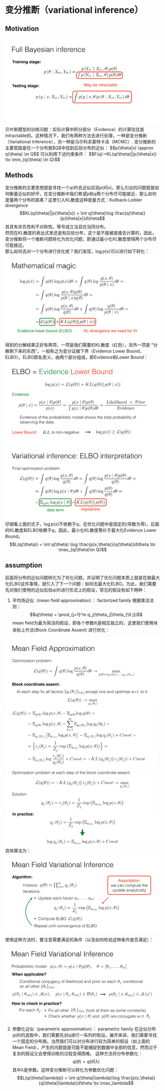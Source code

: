 # 变分推断（variational inference）
## Motivation
<img src="https://github.com/EthanYang233/MyWiki/blob/master/pics/BI.jpg?raw=true">  
贝叶斯模型的训练问题：实际计算中积分部分（Evidence）的计算往往是intractable的。这种情况下，我们有两种方法去进行处理，一种是变分推断（Variational Inference），另一种是马尔科夫蒙特卡洛（MCMC）.  
变分推断的主要思路是在一个分布族$Q$中找到后验分布的近似：
$$p(\theta|x) \approx q(\theta) \in Q$$
可以利用下述约束条件：
$$F(q):=KL(q(\theta)||p(\theta|x)) \to \min_{q(\theta) \in Q}$$

## Methods
变分推断的主要思想就是寻找一个$q(\theta)$去近似后验$p(\theta|x)$，那么引出的问题就是如何衡量近似的好坏，在变分推断中我们希望$p$和$q$两个分布尽可能接近，那么如何度量两个分布的距离？这里引入KL散度这种度量方式：Kullback-Leibler divergence
$$KL(q(\theta)||p(\theta|x)) = \int q(\theta)\log \frac{q(\theta)}{p(\theta|x)}d\theta$$
其具有非负性和不对称性。等号成立当且仅当同分布。  
然而在KL散度的表达式里还是有后验分布，这个是不能被直接去计算的，因此，变分推断将一个推断问题转化为优化问题，即通过最小化KL散度使得两个分布尽可能接近。  
那么如何去对一个分布进行优化呢？我们发现，$\log p(x)$可以进行如下转化：
<img src="https://github.com/EthanYang233/MyWiki/blob/master/pics/VI1.jpg?raw=true">  
得到的分解结果正好有两项，一项是我们需要的KL散度（红色），另外一项是 “分解剩下来的东西”，一般称之为变分证据下界（Evidence Lower Bound，ELBO）。ELBO顾名思义，由两个部分组成，即Evidence和Lower Bound：
<img src="https://github.com/EthanYang233/MyWiki/blob/master/pics/VI6.jpg?raw=true">  
<img src="https://github.com/EthanYang233/MyWiki/blob/master/pics/VI4.jpg?raw=true">  
仔细看上面的式子，$\log p(x)$不依赖于$q$，在优化问题中是固定的(导数为零)，后面的KL散度和ELBO依赖于$q$。因此，最小化KL散度等价于最大化Evidence Lower Bound。
$$L(q(\theta)) = \int q(\theta) \log \frac{p(x,\theta)}{q(\theta)}d\theta \to \max_{q(\theta)\in Q}$$

## assumption
前面将分布的近似问题转化为了优化问题，并证明了优化问题本质上就是在做最大化ELBO这件事情，就引入了下一个问题：如何去最大化ELBO。为此，我们需要先对我们使用的近似后验$q(\theta)$进行形式上的假设，常见的假设有如下两种：
1. 平均场近似（mean field approximation）： factorized family
根据乘法法则：
$$q(\theta) = \prod_{j=1}^m q_j(\theta_j|\theta_{\lt j})$$
mean field为最为简洁的假设，即各个参数$\theta_i$是相互独立的，这里我们使用块坐标上升法(Block Coordinate Assent) 进行优化：
<img src="https://github.com/EthanYang233/MyWiki/blob/master/pics/VI2.jpg?raw=true">  
<img src="https://github.com/EthanYang233/MyWiki/blob/master/pics/VI3.jpg?raw=true">  
<img src="https://github.com/EthanYang233/MyWiki/blob/master/pics/MAVEN2.jpg?raw=true">  
<img src="https://github.com/EthanYang233/MyWiki/blob/master/pics/VI7.jpg?raw=true">  
具体算法为：
<img src="https://github.com/EthanYang233/MyWiki/blob/master/pics/VI.jpg?raw=true">  

使用这种方法时，要注意需要满足的条件（以及如何检验这种条件是否满足）：
<img src="https://github.com/EthanYang233/MyWiki/blob/master/pics/VI5.jpg?raw=true">  

2. 参数化近似（parametric approximation）： parametric family
在近似分布$q(\theta)$的选取中，我们需要先对q进行一系列的假设。展开来讲，我们需要寻找一个固定的分布族。当然我们可以对分布进行较为简单的假设（如上面的Mean Field），产生的问题就是可能不能捕捉到数据中全部的信息，然而过于复杂的假设又会使得训练的过程变得困难。
这种方法将分布参数化：
$$q(\theta) = q(\theta|\lambda)$$
其中$\lambda$是参数。这样变分推断可以转化为参数优化问题：
$$L(q(\theta|\lambda)) = \int q(\theta|\lambda)\log \frac{p(x,\theta)}{q(\theta|\lambda)}d\theta \to \max_\lambda$$
